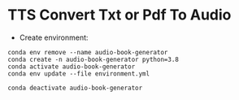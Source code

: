 # TTS Convert Txt or Pdf To Audio

- Create environment:

```commandline
conda env remove --name audio-book-generator
conda create -n audio-book-generator python=3.8
conda activate audio-book-generator
conda env update --file environment.yml
```

```commandline
conda deactivate audio-book-generator
```
